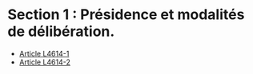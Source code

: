 # Section 1 : Présidence et modalités de délibération.

* [Article L4614-1](./LEGIARTI000006903329.md)
* [Article L4614-2](./LEGIARTI000031085523.md)
